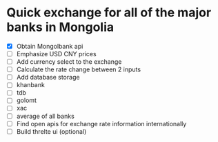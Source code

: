 # Quick exchange for all of the major banks in Mongolia

- [x] Obtain Mongolbank api
- [ ] Emphasize USD CNY prices
- [ ] Add currency select to the exchange
- [ ] Calculate the rate change between 2 inputs
- [ ] Add database storage
- [ ] khanbank
- [ ] tdb
- [ ] golomt
- [ ] xac
- [ ] average of all banks
- [ ] Find open apis for exchange rate information internationally
- [ ] Build threlte ui (optional)
